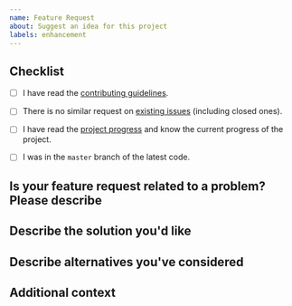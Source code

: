 ```yaml
---
name: Feature Request
about: Suggest an idea for this project
labels: enhancement
---
```


<!-- NOTE: Please maintain all sections, otherwise the issue will be automatically closed :) -->

## Checklist

<!-- Please complete the following list of tasks, and then check it by changing the "[ ]" to "[x]" -->
- [ ] I have read the [contributing guidelines](https://github.com/smlee/dev/blob/master/.github/CONTRIBUTING.md).
- [ ] There is no similar request on [existing issues](https://github.com/smlee/dev/issues?q=is%3Aissue) (including closed ones).
- [ ] I have read the [project progress](https://github.com/smlee/dev/projects) and know the current progress of the project.
- [ ] I was in the `master` branch of the latest code.


## Is your feature request related to a problem? Please describe

<!-- A clear and concise description of what the problem is. Ex. I'm always frustrated when [...] -->


## Describe the solution you'd like

<!-- A clear and concise description of what you want to happen. -->


## Describe alternatives you've considered

<!-- A clear and concise description of any alternative solutions or features you've considered. -->


## Additional context

<!-- Add any other context or screenshots about the feature request here. -->
